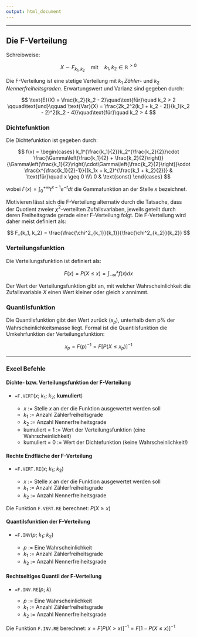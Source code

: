 ```yaml
---
output: html_document
---
```


***

## Die F-Verteilung

Schreibweise:

$$ X \sim F_{k_1, k_2} \quad\text{mit}\quad k_1, k_2 \in \mathbb{R}^{>0} $$

Die F-Verteilung ist eine stetige Verteilung mit $k_1$ *Zähler-*
und $k_2$ *Nennerfreiheitsgraden*. Erwartungswert und Varianz sind gegeben durch:

$$ \text{E}(X) = \frac{k_2}{k_2 - 2}\quad\text{für}\quad k_2 > 2 \qquad\text{und}\qquad \text{Var}(X) = \frac{2k_2^2(k_1 + k_2 - 2)}{k_1(k_2 - 2)^2(k_2 - 4)}\quad\text{für}\quad k_2 > 4 $$

### Dichtefunktion

Die Dichtefunktion ist gegeben durch:

$$ f(x) = \begin{cases}
k_1^{\frac{k_1}{2}}k_2^{\frac{k_2}{2}}\cdot \frac{\Gamma\left(\frac{k_1}{2} + \frac{k_2}{2}\right)}{\Gamma\left(\frac{k_1}{2}\right)\cdot\Gamma\left(\frac{k_2}{2}\right)}\cdot
\frac{x^{\frac{k_1}{2}-1}}{(k_1x + k_2)^{\frac{k_1 + k_2}{2}}} & \text{für}\quad x \geq 0 \\\\
0 & \text{sonst}
\end{cases} $$

wobei $\Gamma(x) = \int^{+\infty}_0 t^{x-1}e^{-t} dt$ die Gammafunktion an der Stelle
$x$ bezeichnet.

Motivieren lässt sich die F-Verteilung alternativ durch die Tatsache, dass der
Quotient zweier $\chi^2$-verteilten Zufallsvariaben, jeweils geteilt durch deren
Freiheitsgrade gerade einer F-Verteilung folgt. Die F-Verteilung wird daher meist
definiert als:

$$ F_{k_1, k_2} = \frac{\frac{\chi^2_{k_1}}{k_1}}{\frac{\chi^2_{k_2}}{k_2}} $$

### Verteilungsfunktion

Die Verteilungsfunktion ist definiert als:

$$ F(x) = P(X \leq x) = \int^{x}_{-\infty}f(x) dx $$

Der Wert der Verteilungsfunktion gibt an, mit welcher Wahrscheinlichkeit die 
Zufallsvariable $X$ einen Wert kleiner oder gleich $x$ annimmt.

### Quantilsfunktion

Die Quantilsfunktion gibt den Wert zurück $(x_p)$, unterhalb dem p\% der Wahrscheinlichkeitsmasse liegt. 
Formal ist die Quantilsfunktion die Umkehrfunktion der Verteilungsfunktion:

$$ x_p = F(p)^{-1} = F[P(X \leq x_p)]^{-1} $$

---

### Excel Befehle

#### Dichte- bzw. Verteilungsfunktion der F-Verteilung

+ `=F.VERT`($x$; $k_1$; $k_2$; **kumuliert**)

    + $x$ := Stelle $x$ an der die Funktion ausgewertet werden soll 
    + $k_1$ := Anzahl Zählerfreiheitsgrade
    + $k_2$ := Anzahl Nennerfreiheitsgrade
    + kumuliert = 1 := Wert der Verteilungsfunktion (eine Wahrscheinlichkeit)
    + kumuliert = 0 := Wert der Dichtefunktion (keine Wahrscheinlichkeit!)

#### Rechte Endfläche der F-Verteilung 

+ `=F.VERT.RE`($x$; $k_1$; $k_2$)

    + $x$ := Stelle $x$ an der die Funktion ausgewertet werden soll 
    + $k_1$ := Anzahl Zählerfreiheitsgrade
    + $k_2$ := Anzahl Nennerfreiheitsgrade
    
Die Funktion `F.VERT.RE` berechnet: $P(X \ge x)$

#### Quantilsfunktion der F-Verteilung

+ `=F.INV`($p$; $k_1$; $k_2$)

    + $p$ := Eine Wahrscheinlichkeit
    + $k_1$ := Anzahl Zählerfreiheitsgrade
    + $k_2$ := Anzahl Nennerfreiheitsgrade

#### Rechtseitiges Quantil der F-Verteilung

+ `=F.INV.RE`($p$; $k$)

    + $p$ := Eine Wahrscheinlichkeit
    + $k_1$ := Anzahl Zählerfreiheitsgrade
    + $k_2$ := Anzahl Nennerfreiheitsgrade
    
Die Funktion `F.INV.RE` berechnet: $x = F[P(X > x)]^{-1} = F[1 - P(X \leq x)]^{-1}$

